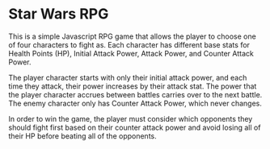 # Star Wars RPG

This is a simple Javascript RPG game that allows the player to choose one of four characters to fight as. Each character has different base stats for Health Points (HP), Initial Attack Power, Attack Power, and Counter Attack Power.

The player character starts with only their initial attack power, and each time they attack, their power increases by their attack stat. The power that the player character accrues between battles carries over to the next battle. The enemy character only has Counter Attack Power, which never changes.

In order to win the game, the player must consider which opponents they should fight first based on their counter attack power and avoid losing all of their HP before beating all of the opponents.